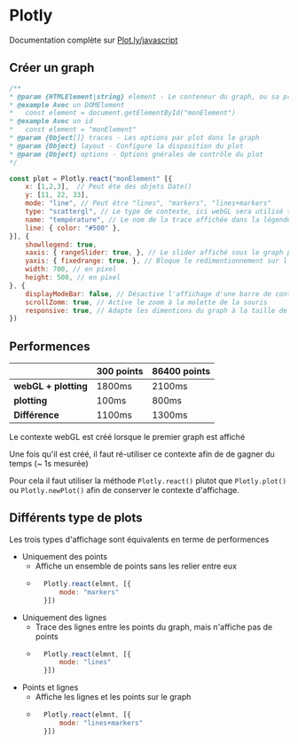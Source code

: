 # Plotly
  
Documentation complète sur [Plot.ly/javascript](https://plot.ly/javascript)

## Créer un graph

```js
/**
* @param {HTMLElement|string} element - Le conteneur du graph, ou sa propriété "id"
* @example Avec un DOMElement
*   const element = document.getElementById("monElement")
* @example Avec un id
*   const element = "monElement"
* @param {Object[]} traces - Les options par plot dans le graph 
* @param {Object} layout - Configure la disposition du plot
* @param {Object} options - Options gnérales de contrôle du plot
*/

const plot = Plotly.react("monElement" [{
    x: [1,2,3],  // Peut ête des objets Date() 
    y: [11, 22, 33],
    mode: "line", // Peut être "lines", "markers", "lines+markers"
    type: "scattergl", // Le type de contexte, ici webGL sera utilisé tout le temps
    name: "température", // Le nom de la trace affichée dans la légende
    line: { color: "#500" },
}], {
    showllegend: true,
    xaxis: { rangeSlider: true, }, // Le slider affiché sous le graph pour rerpère. Note: n'est pas compatible avec le contexte "scattergl" dans la version 1.48.3 de Plotly
    yaxis: { fixedrange: true, }, // Bloque le redimentionnement sur l'axe des Y
    width: 700, // en pixel
    height: 500, // en pixel
}, {
    displayModeBar: false, // Désactive l'affichage d'une barre de contrôles pour chaque graph
    scrollZomm: true, // Active le zoom à la molette de la souris
    responsive: true, // Adapte les dimentions du graph à la taille de la fenêtre. Note: Je n'ai pas exactement compris sur quel elements il appliquait le resimentionnement 
})

```

## Performences
|                      | 300 points | 86400 points |
| -------------------- | ---------- | ------------ |
| **webGL + plotting** | 1800ms     | 2100ms       |
| **plotting**         | 100ms      | 800ms        |
| **Différence**       | 1100ms     | 1300ms       |
    
Le contexte webGL est créé lorsque le premier graph est affiché

Une fois qu'il est créé, il faut ré-utiliser ce contexte afin de de gagner du temps (~ 1s mesurée)

Pour cela il faut utiliser la méthode `Plotly.react()` plutot que `Plotly.plot()` ou `Plotly.newPlot()` afin de conserver le contexte d'affichage.

## Différents type de plots

Les trois types d'affichage sont équivalents en terme de performences

- Uniquement des points
    - Affiche un ensemble de points sans les relier entre eux
    - ```js 
        Plotly.react(elmnt, [{
            mode: "markers"
        }])
        ```
- Uniquement des lignes
    - Trace des lignes entre les points du graph, mais n'affiche pas de points 
    - ```js 
        Plotly.react(elmnt, [{
            mode: "lines"
        }])
        ```
- Points et lignes
    - Affiche les lignes et les points sur le graph
    - ```js 
        Plotly.react(elmnt, [{
            mode: "lines+markers"
        }])
        ```
